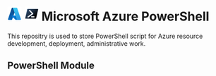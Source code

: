 # ![AzureIcon] ![PowershellIcon] Microsoft Azure PowerShell

This repositry is used to store PowerShell script for Azure resource development, deployment, administrative work.

## PowerShell Module





















<!-- References -->

<!-- Local -->
[AzureIcon]: documentation/Microsoft_Azure_32px.png
[PowerShellIcon]: documentation/PowerShell_Core_6.0_32px.png
